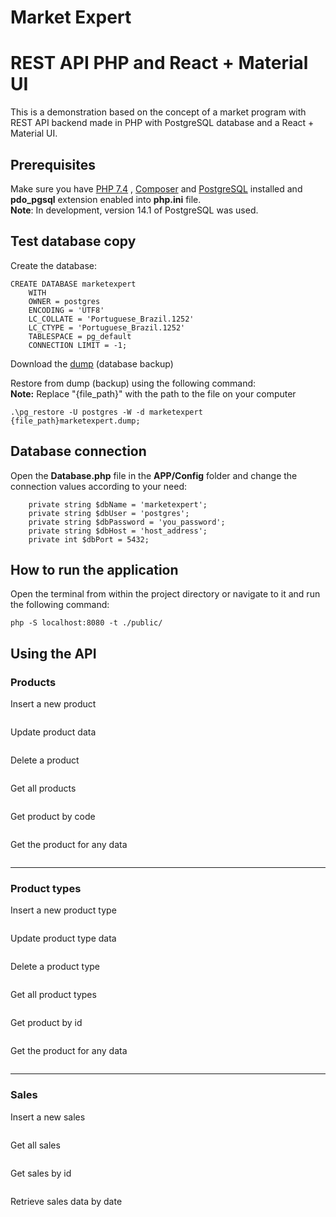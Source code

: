 # Market Expert
# REST API PHP and React + Material UI
This is a demonstration based on the concept of a market program with REST API backend made in PHP with PostgreSQL database and a React + Material UI.

## Prerequisites

Make sure you have [PHP 7.4](https://www.php.net/downloads.php) , [Composer](https://getcomposer.org/download/) and [PostgreSQL](https://www.enterprisedb.com/downloads/postgres-postgresql-downloads) installed and **pdo_pgsql** extension enabled into **php.ini** file.\
**Note**: In development, version 14.1 of PostgreSQL was used.

## Test database copy

Create the database:
```
CREATE DATABASE marketexpert
    WITH 
    OWNER = postgres
    ENCODING = 'UTF8'
    LC_COLLATE = 'Portuguese_Brazil.1252'
    LC_CTYPE = 'Portuguese_Brazil.1252'
    TABLESPACE = pg_default
    CONNECTION LIMIT = -1;
```

Download the [dump](https://github.com/felipeflfranca/market-expert/raw/main/resources/marketexpert.dump) (database backup)


Restore from dump (backup) using the following command:\
**Note:** Replace "{file_path}" with the path to the file on your computer
```
.\pg_restore -U postgres -W -d marketexpert {file_path}marketexpert.dump;
```

## Database connection

Open the **Database.php** file in the **APP/Config** folder and change the connection values according to your need:
```
    private string $dbName = 'marketexpert';
    private string $dbUser = 'postgres';
    private string $dbPassword = 'you_password';
    private string $dbHost = 'host_address';
    private int $dbPort = 5432;
```

## How to run the application

Open the terminal from within the project directory or navigate to it and run the following command:
```
php -S localhost:8080 -t ./public/
```

## Using the API

### Products

Insert a new product
```

```

Update product data
```

```

Delete a product
```

```

Get all products
```

```

Get product by code
```

```

Get the product for any data
```

```

---

### Product types

Insert a new product type
```

```

Update product type data
```

```

Delete a product type
```

```

Get all product types
```

```

Get product by id
```

```

Get the product for any data
```

```

---

### Sales

Insert a new sales
```

```

Get all sales
```

```

Get sales by id
```

```

Retrieve sales data by date
```

```
